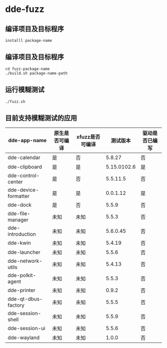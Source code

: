 # dde-fuzz

## 编译项目及目标程序
```
installl package-name
```

## 编译项目及目标程序
```
cd fuzz-package-name
./build.sh package-name-path
```

## 运行模糊测试
```
./fuzz.sh 
```

## 目前支持模糊测试的应用

|dde-app-name|原生是否可编译|xfuzz是否可编译|测试版本|驱动是否已编写|
|---|---|---|---|---|
|dde-calendar|是|否|5.8.27|否|
|dde-clipboard|是|是|5.15.0102.6|是|
|dde-control-center|是|否|5.5.11.5|否|
|dde-device-formatter|是|是|0.0.1.12|是|
|dde-dock|是|否|5.5.9|否|
|dde-file-manager|未知|未知|5.5.3|否|
|dde-introduction|未知|未知|5.6.0.45|否|
|dde-kwin|未知|未知|5.4.19|否|
|dde-launcher|未知|未知|5.5.6|否|
|dde-network-utils|未知|未知|5.4.13|否|
|dde-polkit-agent|未知|未知|5.5.3|否|
|dde-printer|未知|未知|0.9.2|否|
|dde-qt-dbus-factory|未知|未知|5.5.5|否|
|dde-session-shell|未知|未知|5.5.9|否|
|dde-session-ui|未知|未知|5.5.6|否|
|dde-wayland|未知|未知|1.0.0|否|
